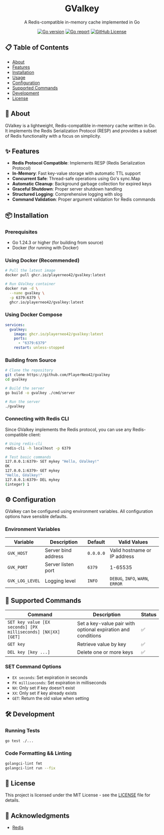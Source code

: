 <h1 align="center" style="border-bottom: none">
    GValkey
</h1>

<p align="center">
    A Redis-compatible in-memory cache implemented in Go
</p>

<p align="center">
    <a href="https://golang.org/"><img alt="Go version" src="https://img.shields.io/github/go-mod/go-version/PlayerNeo42/gvalkey"></a>
    <a href="https://goreportcard.com/report/github.com/PlayerNeo42/gvalkey"><img alt="Go report" src="https://goreportcard.com/badge/github.com/PlayerNeo42/gvalkey"></a>
    <a href="LICENSE"><img alt="GitHub License" src="https://img.shields.io/github/license/PlayerNeo42/gvalkey"></a>
</p>

## 📋 Table of Contents

- [About](#-about)
- [Features](#-features)
- [Installation](#-installation)
- [Usage](#-usage)
- [Configuration](#-configuration)
- [Supported Commands](#-supported-commands)
- [Development](#-development)
- [License](#-license)

## 🚀 About

GValkey is a lightweight, Redis-compatible in-memory cache written in Go. It implements the Redis Serialization Protocol (RESP) and provides a subset of Redis functionality with a focus on simplicity.

## ✨ Features

- **Redis Protocol Compatible**: Implements RESP (Redis Serialization Protocol)
- **In-Memory**: Fast key-value storage with automatic TTL support
- **Concurrent Safe**: Thread-safe operations using Go's sync.Map
- **Automatic Cleanup**: Background garbage collection for expired keys
- **Graceful Shutdown**: Proper server shutdown handling
- **Structured Logging**: Comprehensive logging with slog
- **Command Validation**: Proper argument validation for Redis commands

## 📦 Installation

### Prerequisites

- Go 1.24.3 or higher (for building from source)
- Docker (for running with Docker)

### Using Docker (Recommended)

```bash
# Pull the latest image
docker pull ghcr.io/playerneo42/gvalkey:latest

# Run GValkey container
docker run -d \
  --name gvalkey \
  -p 6379:6379 \
  ghcr.io/playerneo42/gvalkey:latest
```

### Using Docker Compose

```yaml
services:
  gvalkey:
    image: ghcr.io/playerneo42/gvalkey:latest
    ports:
      - "6379:6379"
    restart: unless-stopped
```

### Building from Source

```bash
# Clone the repository
git clone https://github.com/PlayerNeo42/gvalkey
cd gvalkey

# Build the server
go build -o gvalkey ./cmd/server

# Run the server
./gvalkey
```

### Connecting with Redis CLI

Since GValkey implements the Redis protocol, you can use any Redis-compatible client:

```bash
# Using redis-cli
redis-cli -h localhost -p 6379

# Test basic commands
127.0.0.1:6379> SET mykey "Hello, GValkey!"
OK
127.0.0.1:6379> GET mykey
"Hello, GValkey!"
127.0.0.1:6379> DEL mykey
(integer) 1
```

## ⚙️ Configuration

GValkey can be configured using environment variables. All configuration options have sensible defaults.

### Environment Variables

| Variable | Description | Default | Valid Values |
|----------|-------------|---------|--------------|
| `GVK_HOST` | Server bind address | `0.0.0.0` | Valid hostname or IP address |
| `GVK_PORT` | Server listen port | `6379` | 1-65535 |
| `GVK_LOG_LEVEL` | Logging level | `INFO` | `DEBUG`, `INFO`, `WARN`, `ERROR` |


## 📝 Supported Commands

| Command | Description | Status |
|---------|-------------|--------|
| `SET key value [EX seconds] [PX milliseconds] [NX\|XX] [GET]` | Set a key-value pair with optional expiration and conditions | ✅ |
| `GET key` | Retrieve value by key | ✅ |
| `DEL key [key ...]` | Delete one or more keys | ✅ |

### SET Command Options

- `EX seconds`: Set expiration in seconds
- `PX milliseconds`: Set expiration in milliseconds
- `NX`: Only set if key doesn't exist
- `XX`: Only set if key already exists
- `GET`: Return the old value when setting

## 🛠️ Development

### Running Tests

```bash
go test ./...
```

### Code Formatting && Linting

```bash
golangci-lint fmt 
golangci-lint run --fix
```

## 📄 License

This project is licensed under the MIT License - see the [LICENSE](LICENSE) file for details.

## 🙏 Acknowledgments

- [Redis](https://redis.io/)
